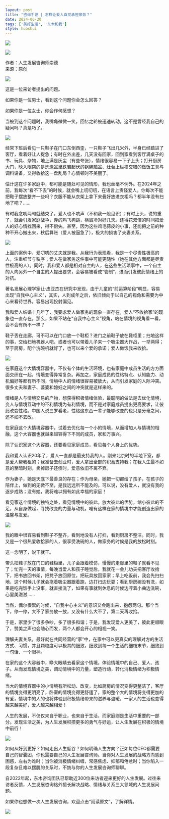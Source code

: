 ```yaml
---
layout: post
title: "咨询手记 | 怎样让爱人自觉承担家务？"
date: 2024-06-20
tags: ['美好生活', '东木和我']
style: huoshui
---
```


![](/assets/post_images/2024-06-20-17319183744110.26731541482995436.jpeg)



![](/assets/post_images/2024-06-20-17319183737930.3292912655625744.png)

作者：人生发展咨询师崇德  
来源：原创

  
![](/assets/post_images/2024-06-20-17319183741890.9873996697529075.png)

这是一位来访者提出的问题。

如果你是一位男士，看到这个问题你会怎么回答？

如果你是一位女士，你会作何感想？

当被到这个问题时，我嘴角微微一笑，回忆之轮被迅速转动，这不是曾经我自己的疑问吗？真是巧了。

![](/assets/post_images/2024-06-20-17319183739410.6668820947920717.jpeg)

经常下班后看见一只鞋子在门口东倒西歪，一只鞋子飞出几米外，半身已经踏进了客厅，看着好让人捉急；有时在外出差，几天没有回家，回到家看到客厅满桌子的书、玩具、杂物，地上满是灰尘（有些夸张），情绪很容易一下子上头；打开厨房大门，映入眼帘的是洗漱盆里跌宕起伏的锅碗瓢盆、灶台上纵横交错的做饭工具与调料设备，又得收拾这一盘乱局？心情顿时不美丽了。

估计这在许多家庭中，都可能是随处可见的情形，我也丝毫不例外。在2024年之前，我每次“看不下去”的时候，就会嘴上叨叨叨，在语言上责怪爱人。你每次不能把鞋子摆放整齐一些吗？衣服不能从衣架上拿下来叠好放进衣柜吗？都半年没有扫地了吧？……

有时我念叨两句就结束了，爱人也不吭声（不和我一般见识）；有时上头，说的重了，就会引发家庭战争，弄的鸡飞狗跳，横眉冷对好几天。还得花双倍的时间把爱人的好心情找回来，得不偿失。甚至，因为这些鸡毛蒜皮的小事，还能把之前的种种不开心搬出来，秋后算账（爱人被逼急了），极大的损害了夫妻关系。

![](/assets/post_images/2024-06-20-17319183738220.0903924114274719.jpeg)

上面的案例中，爱叨叨的丈夫就是我。从我行为表现看，我是一个尽责性极高的人，注重细节与秩序；爱人在做家务这件事中可能更随性（她在其他方面都是尽责性极高的人）。同时，我和爱人都是相对自主的人，在这些生活琐事中，一个自主的人向另外一个自主的人提出要求，会容易被看成“管制”，进而引发彼此情绪上的对抗。

著名发展心理学家让·皮亚杰在研究中发现，由于儿童的“前运算阶段”明显，容易出现“自我中心主义”，其实，人到成年之后，依旧倾向于以自己的视角和需要为中心来看待世界，容易出现投射偏见。

我和爱人结婚十几年了，我要求爱人做家务的现象一直存在，爱人“不收拾家”的现象也一直存在。那么，如果不站在“自我中心主义”视角，站在情境的视角看一看，
会不会有所不一样？

鞋子丢在走廊，可不可以在门口放一个鞋柜？进门之前鞋子放在鞋柜里；扫地这样的事，交给扫地机器人吧，或者也可以带着儿子来一个吸尘器大作战，一举两得；至于厨房，配个洗碗机就好了，也可以来个爱的承诺；爱人做饭我来收拾。

![](/assets/post_images/2024-06-20-17319183739440.1758706680805635.jpeg)

在家庭这个大情境容器中，不仅有个体的生活环境，也有家庭中成员生活的方方面面交织在一起，情境变得异常复杂。再加之，家庭成员的性格特点、认知能力、动机偏好等都有所不同，情境中人的情绪很容易被放大，从而引发家庭的人际冲突。很多丈夫和妻子、婆婆和媳妇之间的冲突就是这样来的。

情绪是人与情境交易的产物，想获得积极情绪体验，最聪明的做法是去优化情境，变人与情境互动中的不利情境为有利情境，而不是对家庭成员提出更高要求，让彼此改变性格。中国人说三岁看老，性格这东西一辈子能够改变的也只是分毫之间，还不如不去改。

在家庭这个大情境容器中，试着去优化每一个小的情境，从而增加人与情境的相融，这个大容器也就越来越容得下不同的成员，家和万事兴。

除了认识家这个大容器，还要看见家庭成员，看见每个人身上的优势。

我和爱人认识20年了，爱人一直都是最支持我的人。刚来北京时的半地下室，都是爱人帮我租的；我准备去创业时，爱人拿出全部的积蓄支持我；在我人生最不如意的至暗时刻，卖掉房子还债时，爱意依旧不离不弃。

作为妻子，她是天底下最善良的存在；作为母亲，她把一切都给了孩子，在孩子的陪伴上，做到的无微不至，是我远远所不能及的。可以说，没有爱人，就没有我的逐步成熟；没有她，我将难以拥有如此幸福的家庭！

看见家这个情境的独特之处，看见情境中的彼此，放大彼此的优势，缩小彼此的不足，从自身做起，寻找改变的力量与动机，唯有这样在家的情境中才能创造出家的温馨与友爱。

![](/assets/post_images/2024-06-20-17319183739760.08237034951786026.jpeg)

我的眼中很容易看到鞋子不整齐，看到地没有人打扫，看到厨房不整洁。同时，我又是一个很热爱收拾家的人，很享受洗碗的人，做家务的时候是我的放松时刻。

这一念明了，说干就干。

带头把鞋子放在门口的鞋柜里，儿子会跟着模仿，慢慢的走廊里的鞋子就看不见了；忙完一天的事情，每晚当爱人和孩子睡觉后，我就花一会儿功夫把客厅收拾下，把书放回书架，把凳子放回原位，把玩具放回家家；早上吃饭前，我会先扫扫地，这个时候儿子就会拖着吸尘器跟着跑，边打扫边玩耍；看到厨房碗没有洗，如果是吃完饭手上没事，就直接洗了，如果有事就到休息的时候边哼着小曲边洗碗，心里美滋滋……

当然，偶尔很累的时候，“自我中心主义”的意识又会跑出来，抱怨两句。那个当下，停一停，大不了家务放一放，又没有什么大不了，第二天再收拾。

于是，家里少了很多争吵，多了很多和谐；于是，我发现爱人更美了，彼此更顺眼了，赞美之声也会随心而发，两个人都会开心的相视一笑。

理解夫妻关系，最好就在共同经营的“家”中，在家中可以更真实的理解对方的生活方式、习惯，并且颗粒度可以极其的细致，细致到每一个生活的细枝末节，细致到一句话、一个眼神。

在家的这个大容器中，睁大眼睛去看家这个情境，体验情境中的自己、爱人、孩子。从而发现情境之美，调动情境中的力量，塑造行动，转化消极情绪为积极情绪。

当大的情境容器中的小情境有所松动、改变，比如厨房的情况变得更整洁了，客厅的情境变得更明亮了，卧室的情境变得更舒适了，家的整个大的情境将变得更加的有爱，情境中的人的也将体验到积极情绪带来的滋养与温暖，一家人的生活也变得越来越美好，爱人越来越相爱！

人生的发展，不仅仅来自于职业，也来自于生活，而家庭则是生活中重要的一部分。发现生活之美，为人生发展积攒更多的勇气与好运，让人生发展在积极的情境中前行！

![](/assets/post_images/2024-06-20-17319183737940.7582747617470107.png)

如何从好到更好？如何走出人生低谷？如何明确人生方向？正如每位CEO都需要自己的智囊团，你也需要自己的人生发展咨询师。当你对人生发展的战略方向感到困惑，左右为难时；当你被消极情绪纠缠，常感焦虑、抑郁和倦怠时；当你陷入一段复杂且难以摆脱的关系时，不妨与你的人生发展咨询师聊聊。

自2022年起，东木咨询团队已帮助近300位来访者迎来更好的人生发展。过往来访者反馈，人生发展咨询格外擅长解决战略、情绪与关系三大领域的人生发展问题。

如果你也想做一次人生发展咨询，欢迎点击“阅读原文”，了解详情。

![](/assets/post_images/2024-06-20-17319183739160.5639744718478252.gif)